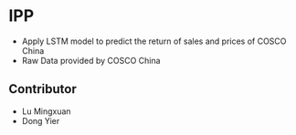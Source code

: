 # IPP
- Apply LSTM model to predict the return of sales and prices of COSCO China
- Raw Data provided by COSCO China

## Contributor
- Lu Mingxuan
- Dong Yier

